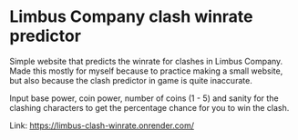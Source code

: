 # Limbus Company clash winrate predictor

Simple website that predicts the winrate for clashes in Limbus Company. Made this mostly for myself because to practice making a small website, but also because the clash predictor in game is quite inaccurate.

Input base power, coin power, number of coins (1 - 5) and sanity for the clashing characters to get the percentage chance for you to win the clash.

Link: https://limbus-clash-winrate.onrender.com/
